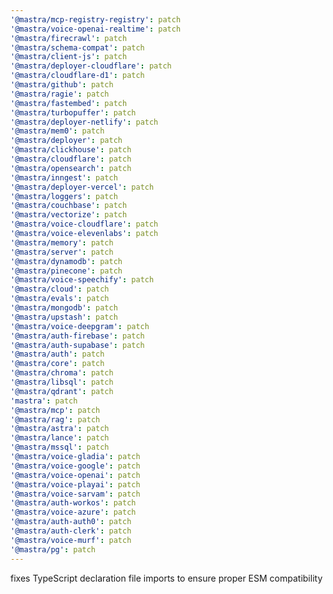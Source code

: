 ```yaml
---
'@mastra/mcp-registry-registry': patch
'@mastra/voice-openai-realtime': patch
'@mastra/firecrawl': patch
'@mastra/schema-compat': patch
'@mastra/client-js': patch
'@mastra/deployer-cloudflare': patch
'@mastra/cloudflare-d1': patch
'@mastra/github': patch
'@mastra/ragie': patch
'@mastra/fastembed': patch
'@mastra/turbopuffer': patch
'@mastra/deployer-netlify': patch
'@mastra/mem0': patch
'@mastra/deployer': patch
'@mastra/clickhouse': patch
'@mastra/cloudflare': patch
'@mastra/opensearch': patch
'@mastra/inngest': patch
'@mastra/deployer-vercel': patch
'@mastra/loggers': patch
'@mastra/couchbase': patch
'@mastra/vectorize': patch
'@mastra/voice-cloudflare': patch
'@mastra/voice-elevenlabs': patch
'@mastra/memory': patch
'@mastra/server': patch
'@mastra/dynamodb': patch
'@mastra/pinecone': patch
'@mastra/voice-speechify': patch
'@mastra/cloud': patch
'@mastra/evals': patch
'@mastra/mongodb': patch
'@mastra/upstash': patch
'@mastra/voice-deepgram': patch
'@mastra/auth-firebase': patch
'@mastra/auth-supabase': patch
'@mastra/auth': patch
'@mastra/core': patch
'@mastra/chroma': patch
'@mastra/libsql': patch
'@mastra/qdrant': patch
'mastra': patch
'@mastra/mcp': patch
'@mastra/rag': patch
'@mastra/astra': patch
'@mastra/lance': patch
'@mastra/mssql': patch
'@mastra/voice-gladia': patch
'@mastra/voice-google': patch
'@mastra/voice-openai': patch
'@mastra/voice-playai': patch
'@mastra/voice-sarvam': patch
'@mastra/auth-workos': patch
'@mastra/voice-azure': patch
'@mastra/auth-auth0': patch
'@mastra/auth-clerk': patch
'@mastra/voice-murf': patch
'@mastra/pg': patch
---
```


fixes TypeScript declaration file imports to ensure proper ESM compatibility
